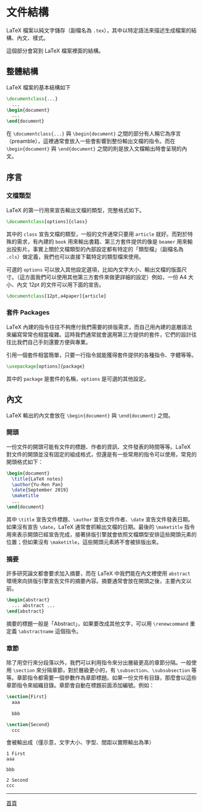 # 文件結構
LaTeX 檔案以純文字儲存（副檔名為 `.tex`），其中以特定語法來描述生成檔案的結構、內文、樣式。

這個部分會寫到 LaTeX 檔案裡面的結構。

## 整體結構
LaTeX 檔案的基本結構如下
```tex
\documentclass{...}
  ...
\begin{document}
  ...
\end{document}
```

在 `\documentclass{...}` 與 `\begin{document}` 之間的部分有人稱它為序言（preamble），這裡通常會放入一些會影響到整份輸出文檔的指令。而在 `\begin{document}` 與 `\end{document}` 之間的則是放入文檔輸出時會呈現的內文。

## 序言
### 文檔類型
LaTeX 的第一行用來宣告輸出文檔的類型，完整格式如下。
```tex
\documentclass[options]{class}
```
其中的 `class` 宣告文檔的類型，一般的文件通常只要用 `article` 就好。而對於特殊的需求，有內建的 `book` 用來輸出書籍、第三方套件提供的像是 `beamer` 用來輸出投影片。事實上關於文檔類型的內部設定都有特定的「類型檔」（副檔名為 `.cls`）做定義，我們也可以直接下載特定的類型檔來使用。

可選的 `options` 可以放入其他設定選項，比如內文字大小、輸出文檔的版面尺寸。（這方面我們可以使用其他第三方套件來做更詳細的設定）例如，一份 A4 大小、內文 12pt 的文件可以用下面的宣告。
```tex
\documentclass[12pt,a4paper]{article}
```

### 套件 Packages
LaTeX 內建的指令往往不夠應付我們需要的排版需求，而自己用內建的底層語法來編寫常常也相當複雜。這時我們通常就會選用第三方提供的套件，它們的設計往往比我們自己手刻還要方便與專業。

引用一個套件相當簡單，只要一行指令就能獲得套件提供的各種指令、字體等等。
```tex
\usepackage[options]{package}
```
其中的 `package` 是套件的名稱，`options` 是可選的其他設定。

## 內文
LaTeX 輸出的內文會放在 `\begin{document}` 與 `\end{document}` 之間。

### 開頭
一份文件的開頭可能有文件的標題、作者的資訊、文件發表的時間等等。LaTeX 對文件的開頭並沒有固定的組成格式，但還是有一些常用的指令可以使用，常見的開頭格式如下：
```tex
\begin{document}
  \title{LaTeX notes}
  \author{Yu-Ren Pan}
  \date{September 2019}
  \maketitle
  ...
\end{document}
```

其中 `\title` 宣告文件標題、`\author` 宣告文件作者、`\date` 宣告文件發表日期。如果沒有宣告 `\date`，LaTeX 通常會抓輸出文檔的日期。最後的 `\maketitle` 指令用來表示開頭已經宣告完成，接著排版引擎就會依照文檔類型安排這些開頭元素的位置；但如果沒有 `\maketitle`，這些開頭元素將不會被排版出來。

### 摘要
許多研究論文都會要求加入摘要，而在 LaTeX 中我們能在內文裡使用 `abstract` 環境來向排版引擎宣告文件的摘要內容。摘要通常會放在開頭之後，主要內文以前。
```tex
\begin{abstract}
  ... abstract ...
\end{abstract}
```

摘要的標題一般是「Abstract」，如果要改成其他文字，可以用 `\renewcommand` 重定義 `\abstractname` 這個指令。

### 章節
除了用空行來分段落以外，我們可以利用指令來分出層級更高的章節分隔。一般使用 `\section` 來分隔章節，對於層級更小的，有 `\subsection`、`\subsubsection` 等等。章節指令都需要一個參數作為章節標題。如果一份文件有目錄，那麼會以這些章節指令來組織目錄。章節會自動在標題前面添加編號。例如：
```tex
\section{First}
  aaa
  
  bbb

\section{Second}
  ccc
```
會被輸出成（僅示意，文字大小、字型、間距以實際輸出為準）
```
1 First
aaa

bbb

2 Second
ccc
```

-------------
[首頁](README.md)

